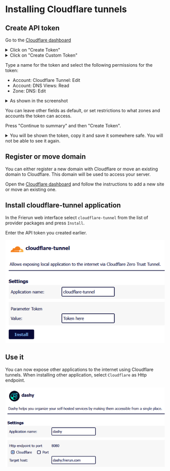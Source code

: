 ﻿# Installing Cloudflare tunnels

## Create API token

Go to the [Cloudflare dashboard](https://dash.cloudflare.com/profile/api-tokens)

<details>
<summary>Click on "Create Token"</summary>

![API Token screenshot](Cloudflare1.png)
</details>

<details>
<summary>Click on "Create Custom Token"</summary>

![Create Custom Token screenshot](Cloudflare2.png)
</details>

Type a name for the token and select the following permissions for the token:
- Account: Cloudflare Tunnel: Edit
- Account: DNS Views: Read
- Zone: DNS: Edit
 
<details>
<summary>As shown in the screenshot</summary>

![Token select screenshot](Cloudflare3.png)
</details>

You can leave other fields as default, or set restrictions to what zones and accounts the token can access.

Press "Continue to summary" and then "Create Token". 

<details>
<summary>You will be shown the token, copy it and save it somewhere safe. You will not be able to see it again.</summary>

![Token created screenshot](Cloudflare4.png)

</details>

## Register or move domain

You can either register a new domain with Cloudflare or move an existing domain to Cloudflare.
This domain will be used to access your server.

Open the [Cloudflare dashboard](https://dash.cloudflare.com/?to=/:account/home) and follow the instructions to add a new site or move an existing one.

## Install cloudflare-tunnel application

In the Frierun web interface select `cloudflare-tunnel` from the list of provider packages and press `Install`.

Enter the API token you created earlier.

![Install cloudflare-tunnel screenshot](Cloudflare5.png)

## Use it

You can now expose other applications to the internet using Cloudflare tunnels. When installing other application, select `Cloudflare` as Http endpoint.

![Install application with CloudflareHandler screenshot](Cloudflare6.png)